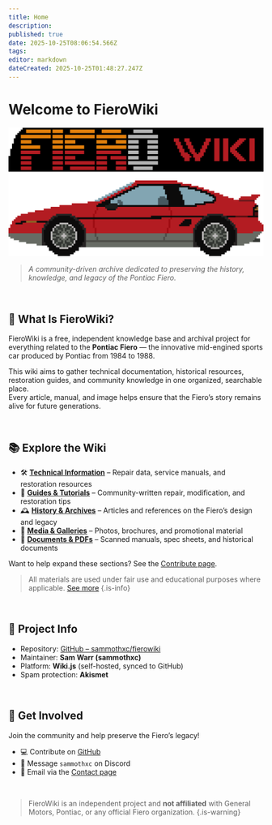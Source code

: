```yaml
---
title: Home
description: 
published: true
date: 2025-10-25T08:06:54.566Z
tags: 
editor: markdown
dateCreated: 2025-10-25T01:48:27.247Z
---
```


# Welcome to FieroWiki

![Pontiac Fiero Banner Image](/logos/fierowiki_logo_tr.png)

> _A community-driven archive dedicated to preserving the history, knowledge, and legacy of the Pontiac Fiero._

<br>

## 🔧 What Is FieroWiki?

FieroWiki is a free, independent knowledge base and archival project for everything related to the **Pontiac Fiero** — the innovative mid-engined sports car produced by Pontiac from 1984 to 1988.

This wiki aims to gather technical documentation, historical resources, restoration guides, and community knowledge in one organized, searchable place.  
Every article, manual, and image helps ensure that the Fiero’s story remains alive for future generations.

<br>

## 📚 Explore the Wiki

- 🛠️ [**Technical Information**](/technical) – Repair data, service manuals, and restoration resources  
- 🧠 [**Guides & Tutorials**](/guides) – Community-written repair, modification, and restoration tips  
- 🕰️ [**History & Archives**](/history) – Articles and references on the Fiero’s design and legacy  
- 📸 [**Media & Galleries**](/media) – Photos, brochures, and promotional material  
- 🧾 [**Documents & PDFs**](/documents) – Scanned manuals, spec sheets, and historical documents

Want to help expand these sections? See the [Contribute page](/about#contributions).

> All materials are used under fair use and educational purposes where applicable. [See more](/copyright)
{.is-info}

<br>

## 🧰 Project Info

- Repository: [GitHub – sammothxc/fierowiki](https://github.com/sammothxc/fierowiki)  
- Maintainer: **Sam Warr (sammothxc)**  
- Platform: **Wiki.js** (self-hosted, synced to GitHub)  
- Spam protection: **Akismet**

<br>

## 💬 Get Involved

Join the community and help preserve the Fiero’s legacy!

- 💻 Contribute on [GitHub](https://github.com/sammothxc/fierowiki)  
- 💬 Message `sammothxc` on Discord  
- 📧 Email via the [Contact page](/contact)

<br>

> FieroWiki is an independent project and **not affiliated** with General Motors, Pontiac, or any official Fiero organization.
{.is-warning}

